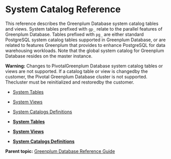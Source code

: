 # System Catalog Reference 

This reference describes the Greenplum Database system catalog tables and views. System tables prefixed with `gp_` relate to the parallel features of Greenplum Database. Tables prefixed with `pg_` are either standard PostgreSQL system catalog tables supported in Greenplum Database, or are related to features Greenplum that provides to enhance PostgreSQL for data warehousing workloads. Note that the global system catalog for Greenplum Database resides on the master instance.

**Warning:** Changes to PivotalGreenplum Database system catalog tables or views are not supported. If a catalog table or view is changedby the customer, the Pivotal Greenplum Database cluster is not supported. Thecluster must be reinitialized and restoredby the customer.

-   [System Tables](catalog_ref-tables.html)
-   [System Views](catalog_ref-views.html)
-   [System Catalogs Definitions](catalog_ref-html.html)

-   **[System Tables](../system_catalogs/catalog_ref-tables.html)**  

-   **[System Views](../system_catalogs/catalog_ref-views.html)**  

-   **[System Catalogs Definitions](../system_catalogs/catalog_ref-html.html)**  


**Parent topic:** [Greenplum Database Reference Guide](../ref_guide.html)


